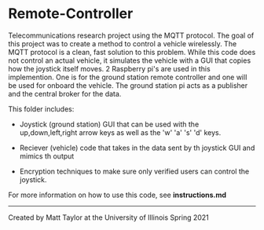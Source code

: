 # Remote-Controller

Telecommunications research project using the MQTT protocol. The goal of this project was to create a method to control a vehicle wirelessly. The MQTT protocol is a clean, fast solution to this problem. While this code does not control an actual vehicle, it simulates the vehicle with a GUI that copies how the joystick itself moves. 2 Raspberry pi's are used in this implemention. One is for the ground station remote controller and one will be used for onboard the vehicle. The ground station pi acts as a publisher and the central broker for the data. 

This folder includes:

- Joystick (ground station) GUI that can be used with the up,down,left,right arrow keys as well as the 'w' 'a' 's' 'd' keys. 

- Reciever (vehicle) code that takes in the data sent by th joystick GUI and mimics th output

- Encryption techniques to make sure only verified users can control the joystick.

For more information on how to use this code, see **instructions.md**

---

Created by Matt Taylor at the University of Illinois Spring 2021
